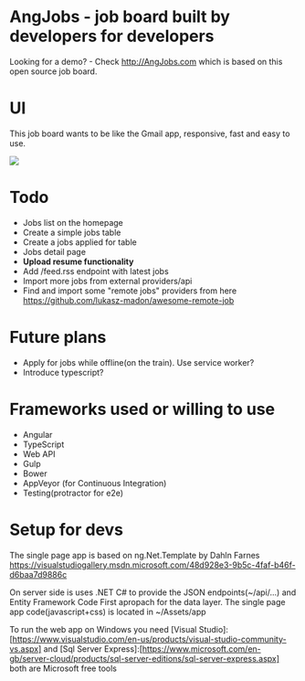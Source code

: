 AngJobs - job board built by developers for developers
=======

Looking for a demo? - Check http://AngJobs.com which is based on this open source job board.


UI
====

This job board wants to be like the Gmail app, responsive, fast and easy to use. 


![](https://angjobs.com/angjobs-demo-inbox.jpg)


Todo
===
+  Jobs list on the homepage
+  Create a simple jobs table
+  Create a jobs applied for table
+  Jobs detail page
+  **Upload resume functionality**
+ Add  /feed.rss endpoint with latest jobs
+ Import more jobs from external providers/api
+ Find and import some "remote jobs" providers from here https://github.com/lukasz-madon/awesome-remote-job


Future plans
==
+  Apply for jobs while offline(on the train). Use service worker?
+  Introduce typescript?

Frameworks used or willing to use
==

- Angular
- TypeScript
- Web API
- Gulp
- Bower
- AppVeyor (for Continuous Integration)
- Testing(protractor for e2e)

Setup for devs
==
The single page app is based on ng.Net.Template by Dahln Farnes https://visualstudiogallery.msdn.microsoft.com/48d928e3-9b5c-4faf-b46f-d6baa7d9886c

On server side is uses .NET C# to provide the JSON endpoints(~/api/...) and Entity Framework Code First apropach for the data layer.
The single page app code(javascript+css) is located in ~/Assets/app

To run the web app on Windows you need [Visual Studio]:[https://www.visualstudio.com/en-us/products/visual-studio-community-vs.aspx]
and [Sql Server Express]:[https://www.microsoft.com/en-gb/server-cloud/products/sql-server-editions/sql-server-express.aspx] both are Microsoft free tools 
